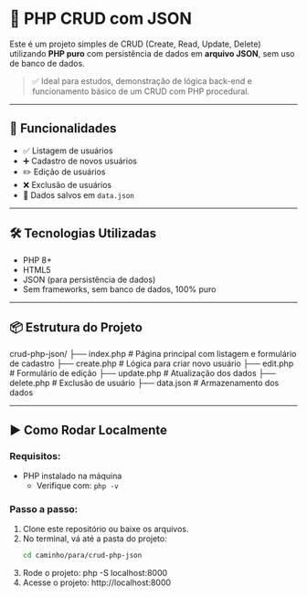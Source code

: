 # 📂 PHP CRUD com JSON

Este é um projeto simples de CRUD (Create, Read, Update, Delete) utilizando **PHP puro** com persistência de dados em **arquivo JSON**, sem uso de banco de dados.

> ✅ Ideal para estudos, demonstração de lógica back-end e funcionamento básico de um CRUD com PHP procedural.

---

## 🚀 Funcionalidades

- ✅ Listagem de usuários
- ➕ Cadastro de novos usuários
- ✏️ Edição de usuários
- ❌ Exclusão de usuários
- 💾 Dados salvos em `data.json`

---

## 🛠️ Tecnologias Utilizadas

- PHP 8+
- HTML5
- JSON (para persistência de dados)
- Sem frameworks, sem banco de dados, 100% puro

---

## 📦 Estrutura do Projeto

crud-php-json/
├── index.php # Página principal com listagem e formulário de cadastro
├── create.php # Lógica para criar novo usuário
├── edit.php # Formulário de edição
├── update.php # Atualização dos dados
├── delete.php # Exclusão de usuário
├── data.json # Armazenamento dos dados


---

## ▶️ Como Rodar Localmente

### Requisitos:
- PHP instalado na máquina
  - Verifique com: `php -v`

### Passo a passo:

1. Clone este repositório ou baixe os arquivos.
2. No terminal, vá até a pasta do projeto:
   ```bash
   cd caminho/para/crud-php-json
3. Rode o projeto:
php -S localhost:8000
4. Acesse o projeto:
http://localhost:8000

